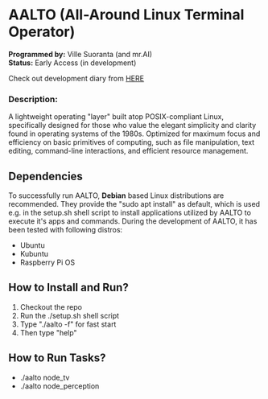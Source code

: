 # AALTO (All-Around Linux Terminal Operator)
**Programmed by:** Ville Suoranta (and mr.AI)<br>
**Status:** Early Access (in development)

Check out development diary from [HERE](https://github.com/sensei-zenabi/AALTO/blob/main/users/ville/readme.md)

### Description:
A lightweight operating "layer" built atop POSIX-compliant Linux, 
specifically designed for those who value the elegant simplicity 
and clarity found in operating systems of the 1980s. Optimized for 
maximum focus and efficiency on basic primitives of computing, 
such as file manipulation, text editing, command-line interactions, 
and efficient resource management.

## Dependencies
To successfully run AALTO, **Debian** based Linux distributions are 
recommended. They provide the "sudo apt install" as default, which
is used e.g. in the setup.sh shell script to install applications 
utilized by AALTO to execute it's apps and commands. During the 
development of AALTO, it has been tested with following distros:
- Ubuntu
- Kubuntu
- Raspberry Pi OS

## How to Install and Run?
1. Checkout the repo
2. Run the ./setup.sh shell script
3. Type "./aalto -f" for fast start
4. Then type "help"

## How to Run Tasks?
- ./aalto node_tv
- ./aalto node_perception
